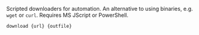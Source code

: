 Scripted downloaders for automation. An alternative to using binaries, e.g.
`wget` or `curl`. Requires MS JScript or PowerShell.

```bat
download {url} {outfile}
```
